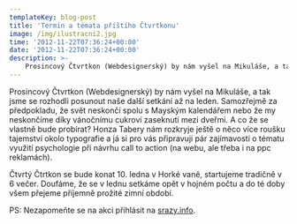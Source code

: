 ```yaml
---
templateKey: blog-post
title: 'Termín a témata příštího Čtvrtkonu'
image: /img/ilustracni2.jpg
time: '2012-11-22T07:36:24+00:00'
date: '2012-11-22T07:36:24+00:00'
description: >-
    Prosincový Čtvrtkon (Webdesignerský) by nám vyšel na Mikuláše, a tak jsme se rozhodli posunout naše další setkání až na leden. Samozřejmě za předpokladu, že svět neskončí spolu s Mayským...
---
```

Prosincový Čtvrtkon (Webdesignerský) by nám vyšel na Mikuláše, a tak jsme se rozhodli posunout naše další setkání až na leden. Samozřejmě za předpokladu, že svět neskončí spolu s Mayským kalendářem nebo že my neskončíme díky vánočnímu cukroví zaseknutí mezi dveřmi. A co že se vlastně bude probírat? Honza Tabery nám rozkryje ještě o něco více roušku tajemství okolo typografie a já si pro vás připravuji pár zajímavostí o tématu využití psychologie při návrhu call to action (na webu, ale třeba i na ppc reklamách).

Čtvrtý Čtrtkon se bude konat 10. ledna v Horké vaně, startujeme tradičně v 6 večer. Doufáme, že se v lednu setkáme opět v hojném počtu a do té doby všem přejeme příjemně prožité zimní období.

PS: Nezapomeňte se na akci přihlásit na [srazy.info](http://pojd.me/285).